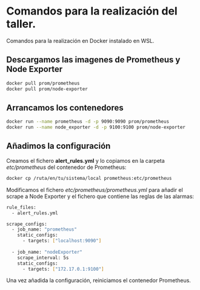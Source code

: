 # Comandos para la realización del taller.
Comandos para la realización en Docker instalado en WSL.

## Descargamos las imagenes de Prometheus y Node Exporter
```bash
docker pull prom/prometheus
docker pull prom/node-exporter
```

## Arrancamos los contenedores
```bash
docker run --name prometheus -d -p 9090:9090 prom/prometheus
docker run --name node_exporter -d -p 9100:9100 prom/node-exporter
```

## Añadimos la configuración
Creamos el fichero **alert_rules.yml** y lo copiamos en la carpeta *etc/prometheus* del contenedor de Prometheus:
```bash
docker cp /ruta/en/tu/sistema/local prometheus:etc/prometheus
```

Modificamos el fichero *etc/prometheus/prometheus.yml* para añadir el scrape a Node Exporter y el fichero que contiene las reglas de las alarmas:
```bash
rule_files:
  - alert_rules.yml

scrape_configs:
  - job_name: "prometheus"
    static_configs:
      - targets: ["localhost:9090"]
  
  - job_name: "nodeExporter"
    scrape_interval: 5s
    static_configs:
      - targets: ["172.17.0.1:9100"]
```

Una vez añadida la configuración, reiniciamos el contenedor Prometheus.